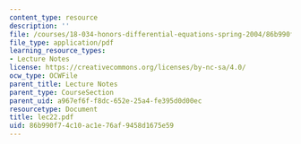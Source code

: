 ```yaml
---
content_type: resource
description: ''
file: /courses/18-034-honors-differential-equations-spring-2004/86b990f74c10ac1e76af9458d1675e59_lec22.pdf
file_type: application/pdf
learning_resource_types:
- Lecture Notes
license: https://creativecommons.org/licenses/by-nc-sa/4.0/
ocw_type: OCWFile
parent_title: Lecture Notes
parent_type: CourseSection
parent_uid: a967ef6f-f8dc-652e-25a4-fe395d0d00ec
resourcetype: Document
title: lec22.pdf
uid: 86b990f7-4c10-ac1e-76af-9458d1675e59
---
```

